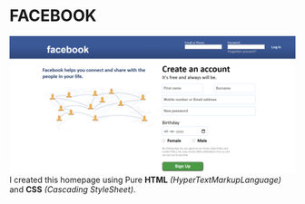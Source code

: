 # FACEBOOK
![facebook](Homepage.png)
I created this homepage using Pure **HTML** *(HyperTextMarkupLanguage)* and **CSS** *(Cascading StyleSheet)*.
